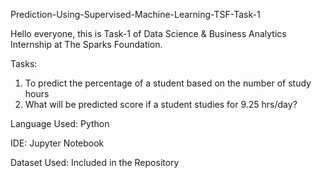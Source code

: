 Prediction-Using-Supervised-Machine-Learning-TSF-Task-1

Hello everyone, this is Task-1 of Data Science & Business Analytics Internship at The Sparks Foundation.

Tasks:
1. To predict the percentage of a student based on the number of study hours
2. What will be predicted score if a student studies for 9.25 hrs/day?

Language Used: Python

IDE: Jupyter Notebook

Dataset Used: Included in the Repository




